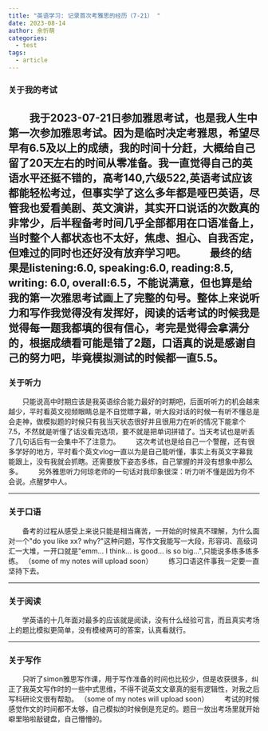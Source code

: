 ```yaml
---
title: "英语学习: 记录首次考雅思的经历（7-21） "
date: 2023-08-14
author: 余忻萌
categories:
  - test
tags:
  - article
---
```

### 关于我的考试
&emsp;&emsp;我于2023-07-21日参加雅思考试，也是我人生中第一次参加雅思考试。因为是临时决定考雅思，希望尽早有6.5及以上的成绩，我的时间十分赶，大概给自己留了20天左右的时间从零准备。我一直觉得自己的英语水平还挺不错的，高考140,六级522,英语考试应该都能轻松考过，但事实学了这么多年都是哑巴英语，尽管我也爱看美剧、英文演讲，其实开口说话的次数真的非常少，后半程备考时间几乎全部都用在口语准备上，当时整个人都状态也不太好，焦虑、担心、自我否定，但难过的同时也还好没有放弃学习吧。
&emsp;&emsp;最终的结果是listening:6.0, speaking:6.0, reading:8.5, writing: 6.0, overall:6.5，不能说满意，但也算是给我的第一次雅思考试画上了完整的句号。整体上来说听力和写作我觉得没有发挥好，阅读的话考试的时候我是觉得每一题我都填的很有信心，考完是觉得会拿满分的，根据成绩看可能是错了2题，口语真的说是感谢自己的努力吧，毕竟模拟测试的时候都一直5.5。
---

### 关于听力
&emsp;&emsp;只能说高中时期应该是我英语综合能力最好的时期吧，后面听听力的机会越来越少，平时看英文视频眼睛总是不自觉瞟字幕，听大段对话的时候一有听不懂总是会走神，做模拟题的时候只有我当天状态很好并且很用力在听的情况下能拿个7.5，不然就是听懂了话没看完选项，要不就是把单词拼错了。当天考试也是听丢了几句话后有一会集中不了注意力。
&emsp;&emsp;这次考试也是给自己一个警醒，还有很多学好的地方，平时看个英文vlog一直以为是自己能听懂，事实上有英文字幕我能跟上，没有我就会抓瞎。还需要放下姿态多练，自己掌握的并没有想象中那么多。
&emsp;&emsp;另外雅思听力何琼老师的一句话对我印象很深：听力听不懂是因为你不会说。点醒梦中人。

---
### 关于口语
&emsp;&emsp;备考的过程从感受上来说只能是相当痛苦，一开始的时候真不理解，为什么面对一个"do you like xx? why?"这种问题，写作文我能写一大段，形容词、高级词汇一大堆，一开口就是"emm... I think... is good... is so big...",只能说多练多练多练。
（some of my notes will upload soon）
&emsp;&emsp;练习口语这件事我一定要一直坚持下去。

---
### 关于阅读
&emsp;&emsp;学英语的十几年面对最多的应该就是阅读，没有什么经验可言，而且真实考场上的题比模拟更简单，没有模棱两可的答案，认真看就行。

---
### 关于写作
&emsp;&emsp;只听了simon雅思写作课，用于写作准备的时间也比较少，但是收获很多，纠正了我英文写作时的一些中式思维，不得不说英文文章真的挺有逻辑性，对我之后写科研论文很有帮助。
（some of my notes will upload soon）
&emsp;&emsp;考试的时候感觉作文的时间都不太够，自己模拟的时候倒是充足的。题目一放出考场里就开始噼里啪啦敲键盘，自己懵懵的。